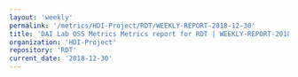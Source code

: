 ```yaml
---
layout: 'weekly'
permalink: '/metrics/HDI-Project/RDT/WEEKLY-REPORT-2018-12-30'
title: 'DAI Lab OSS Metrics Metrics report for RDT | WEEKLY-REPORT-2018-12-30'
organization: 'HDI-Project'
repository: 'RDT'
current_date: '2018-12-30'
---
```

